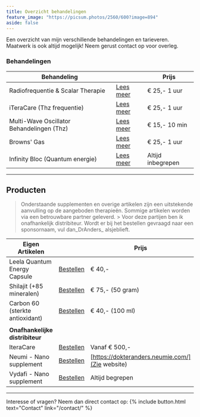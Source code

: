 ```yaml
---
title: Overzicht behandelingen
feature_image: "https://picsum.photos/2560/600?image=894"
aside: false
---
```


Een overzicht van mijn verschillende behandelingen en tarieveren. Maatwerk is ook altijd mogelijk! Neem gerust contact op voor overleg.

### Behandelingen

| **Behandeling**                            	|                         	|  **Prijs**        |
|-------------------------------------------	|------------------------	  |-----------------	|
| Radiofrequentie & Scalar Therapie         	| [Lees meer](http://#/)  	| € 25,- 1 uur    	|
| iTeraCare (Thz frequentie)                	| [Lees meer](http://#/) 	  | € 25,- 1 uur    	|
| Multi-Wave Oscillator Behandelingen (Thz) 	| [Lees meer](http://#/)   	| € 15,- 10 min   	|
| Browns' Gas                               	| [Lees meer](http://#/) 	  | € 25,- 1 uur    	|
| Infinity Bloc (Quantum energie)           	| [Lees meer](http://#/) 	  | Altijd inbegrepen 	|

---

## Producten

> Onderstaande supplementen en overige artikelen zijn een uitstekende aanvulling op de aangeboden therapieën. Sommige artikelen worden via een betrouwbare partner geleverd. > Voor deze partijen ben ik onafhankelijk distribiteur. Wordt er bij het bestellen gevraagd naar een sponsornaam, vul dan_DrAnders_ alsjeblieft.

| **Eigen Artikelen**                         |                         	|  **Prijs**        |
|-------------------------------------------	|------------------------	  |-----------------	|
| Leela Quantum Energy Capsule    	| [Bestellen](#/contact/)                               | € 40,-          	|
| Shilajit (+85 mineralen)         	| [Bestellen](#/contact/)                               | € 75,- (50 gram)	|
| Carbon 60 (sterkte antioxidant)   | [Bestellen](#/contact/)                             	| € 40,- (100 ml)  	|                 	
|                                 	|                                                      	|                 	|
| **Onafhankelijke distribiteur** 	|                                                      	|                 	|
| IteraCare                       	| [Bestellen](https://www.thzforyou.nl/producten-thz/) 	| Vanaf € 500,-   	|
| Neumi - Nano supplement         	| [Bestellen](https://dokteranders.neumi.com/)         	| [https://dokteranders.neumie.com/](Zie website)     	|
| Vydafi - Nano supplement        	| [Bestellen](https://vidafyglobal.com/dranders)       	| Altijd begrepen 	|

---

Interesse of vragen? Neem dan direct contact op: 
{% include button.html text="Contact" link="/contact/" %}
